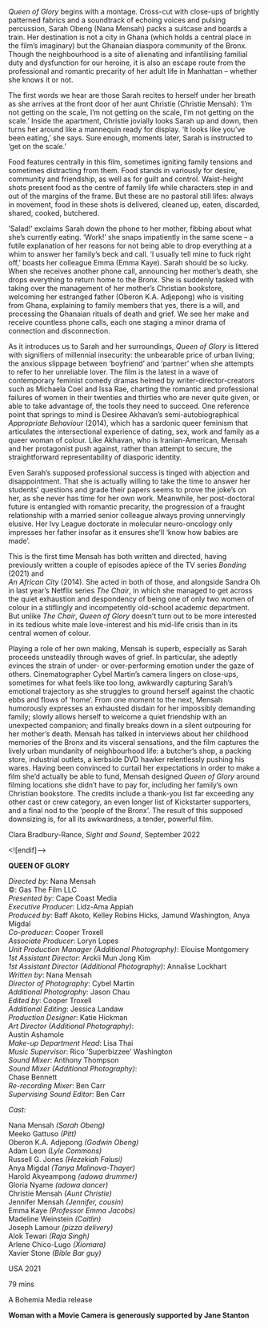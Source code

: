 

_Queen of Glory_ begins with a montage. Cross-cut with close-ups of brightly patterned fabrics and a soundtrack of echoing voices and pulsing percussion, Sarah Obeng (Nana Mensah) packs a suitcase and boards a train. Her destination is not a city in Ghana (which holds a central place in the film’s imaginary) but the Ghanaian diaspora community of the Bronx. Though the neighbourhood is a site of alienating and infantilising familial duty and dysfunction for our heroine, it is also an escape route from the professional and romantic precarity of her adult life in Manhattan – whether she knows it or not.

The first words we hear are those Sarah recites to herself under her breath as she arrives at the front door of her aunt Christie (Christie Mensah): ‘I’m not getting on the scale, I’m not getting on the scale, I’m not getting on the scale.’ Inside the apartment, Christie jovially looks Sarah up and down, then turns her around like a mannequin ready for display. ‘It looks like you’ve been eating,’ she says. Sure enough, moments later, Sarah is instructed to ‘get on  the scale.’

Food features centrally in this film, sometimes igniting family tensions and sometimes distracting from them. Food stands in variously for desire, community and friendship, as well as for guilt and control. Waist-height shots present food as the centre of family life while characters step in and out of the margins of the frame. But these are no pastoral still lifes: always in movement, food in these shots is delivered, cleaned up, eaten, discarded, shared,  cooked, butchered.

‘Salad!’ exclaims Sarah down the phone to her mother, fibbing about what she’s currently eating. ‘Work!’ she snaps impatiently in the same scene – a futile explanation of her reasons for not being able to drop everything at a whim to answer her family’s beck and call. ‘I usually tell mine to fuck right off,’ boasts her colleague Emma (Emma Kaye). Sarah should be so lucky. When she receives another phone call, announcing her mother’s death, she drops everything to return home to the Bronx. She is suddenly tasked with taking over the management of her mother’s Christian bookstore, welcoming her estranged father (Oberon K.A. Adjepong) who is visiting from Ghana, explaining to family members that yes, there is a will, and processing the Ghanaian rituals of death and grief. We see her make and receive countless phone calls, each one staging a minor drama of connection and disconnection.

As it introduces us to Sarah and her surroundings, _Queen of Glory_ is littered with signifiers of millennial insecurity: the unbearable price of urban living; the anxious slippage between ‘boyfriend’ and ‘partner’ when she attempts to refer to her unreliable lover. The film is the latest in a wave of contemporary feminist comedy dramas helmed by writer-director-creators such as Michaela Coel and Issa Rae, charting the romantic and professional failures of women in their twenties and thirties who are never quite given, or able to take advantage of, the tools they need to succeed. One reference point that springs to mind is Desiree Akhavan’s semi-autobiographical _Appropriate Behaviour_ (2014), which has a sardonic queer feminism that articulates the intersectional experience of dating, sex, work and family as a queer woman of colour. Like Akhavan, who is Iranian-American, Mensah and her protagonist push against, rather than attempt to secure, the straightforward representability of diasporic identity.

Even Sarah’s supposed professional success is tinged with abjection and disappointment. That she is actually willing to take the time to answer her students’ questions and grade their papers seems to prove the joke’s on her, as she never has time for her own work. Meanwhile, her post-doctoral future is entangled with romantic precarity, the progression of a fraught relationship with a married senior colleague always proving unnervingly elusive. Her Ivy League doctorate in molecular neuro-oncology only impresses her father insofar as it ensures she’ll ‘know how babies are made’.

This is the first time Mensah has both written and directed, having previously written a couple of episodes apiece of the TV series _Bonding_ (2021) and  
_An African City_ (2014). She acted in both of those, and alongside Sandra Oh in last year’s Netflix series _The Chair_, in which she managed to get across the quiet exhaustion and despondency of being one of only two women of colour in a stiflingly and incompetently old-school academic department. But unlike _The Chair_, _Queen of Glory_ doesn’t turn out to be more interested in its tedious white male love-interest and his mid-life crisis than in its central women  of colour.

Playing a role of her own making, Mensah is superb, especially as Sarah proceeds unsteadily through waves of grief. In particular, she adeptly evinces the strain of under- or over-performing emotion under the gaze of others. Cinematographer Cybel Martin’s camera lingers on close-ups, sometimes for what feels like too long, awkwardly capturing Sarah’s emotional trajectory as she struggles to ground herself against the chaotic ebbs and flows of ‘home’. From one moment to the next, Mensah humorously expresses an exhausted disdain for her impossibly demanding family; slowly allows herself to welcome a quiet friendship with an unexpected companion; and finally breaks down in a silent outpouring for her mother’s death. Mensah has talked in interviews about her childhood memories of the Bronx and its visceral sensations, and the film captures the lively urban mundanity of neighbourhood life: a butcher’s shop, a packing store, industrial outlets, a kerbside DVD hawker relentlessly pushing his wares. Having been convinced to curtail her expectations in order to make a film she’d actually be able to fund, Mensah designed _Queen of Glory_ around filming locations she didn’t have to pay for, including her family’s own Christian bookstore. The credits include a thank-you list far exceeding any other cast or crew category, an even longer list of Kickstarter supporters, and a final nod to the ‘people of the Bronx’. The result of this supposed downsizing is, for all its awkwardness, a tender, powerful film.

Clara Bradbury-Rance, _Sight and Sound_, September 2022

<![endif]-->

**QUEEN OF GLORY**

_Directed by_: Nana Mensah  
©: Gas The Film LLC  
_Presented by_: Cape Coast Media  
_Executive Producer_: Lidz-Ama Appiah  
_Produced by_: Baff Akoto, Kelley Robins Hicks, Jamund Washington, Anya Migdal  
_Co-producer_: Cooper Troxell  
_Associate Producer_: Loryn Lopes  
_Unit Production Manager (Additional Photography)_: Elouise Montgomery  
_1st Assistant Director_: Arckii Mun Jong Kim  
_1st Assistant Director (Additional Photography)_: Annalise Lockhart  
_Written by_: Nana Mensah  
_Director of Photography_: Cybel Martin  
_Additional Photography_: Jason Chau  
_Edited by_: Cooper Troxell  
_Additional Editing_: Jessica Landaw  
_Production Designer_: Katie Hickman  
_Art Director (Additional Photography)_:  
Austin Ashamole  
_Make-up Department Head_: Lisa Thai  
_Music Supervisor_: Rico ‘Superbizzee’ Washington  
_Sound Mixer_: Anthony Thompson  
_Sound Mixer (Additional Photography)_:  
Chase Bennett  
_Re-recording Mixer_: Ben Carr  
_Supervising Sound Editor_: Ben Carr

_Cast:_

Nana Mensah _(Sarah Obeng)_  
Meeko Gattuso _(Pitt)_  
Oberon K.A. Adjepong _(Godwin Obeng)_  
Adam Leon _(Lyle Commons)_  
Russell G. Jones _(Hezekiah Falusi)_  
Anya Migdal _(Tanya Malinova-Thayer)_  
Harold Akyeampong _(adowa drummer)_  
Gloria Nyame _(adowa dancer)_  
Christie Mensah _(Aunt Christie)_  
Jennifer Mensah _(Jennifer, cousin)_  
Emma Kaye _(Professor Emma Jacobs)_  
Madeline Weinstein _(Caitlin)_  
Joseph Lamour _(pizza delivery)_  
Alok Tewari _(Raja Singh)_  
Arlene Chico-Lugo _(Xiomara)_  
Xavier Stone _(Bible Bar guy)_

USA 2021

79 mins

A Bohemia Media release

**Woman with a Movie Camera is generously supported by Jane Stanton**
<!--stackedit_data:
eyJoaXN0b3J5IjpbMjAyNjAyMjk5M119
-->